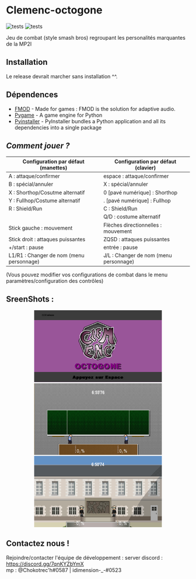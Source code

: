 # Clemenc-octogone

![tests](https://badgen.net/badge/windows/passing/green?icon=windows)
![tests](https://badgen.net/badge/linux/failure/red?icon=github)


Jeu de combat (style smash bros) regroupant les personalités marquantes de la MP2I

## Installation
Le release devrait marcher sans installation ^^.

## Dépendences
 - [FMOD](https://www.fmod.com) - Made for games : FMOD is the solution for adaptive audio.
 - [Pygame](https://www.pygame.org) - A game engine for Python
 - [Pyinstaller](https://pyinstaller.org) - PyInstaller bundles a Python application and all its dependencies into a single package

## _Comment jouer ?_
| Configuration par défaut (manettes)      | Configuration par défaut (clavier)     |
|------------------------------------------|----------------------------------------|
| A : attaque/confirmer                    | espace : attaque/confirmer             |
| B : spécial/annuler                      | X : spécial/annuler                    |
| X : Shorthop/Cosutme alternatif          | 0 [pavé numérique] : Shorthop          |
| Y : Fullhop/Costume alternatif           | . [pavé numérique] : Fullhop           |
| R : Shield/Run                           | C : Shield/Run                         |
|| Q/D : costume alternatif                 |
| Stick gauche : mouvement                 | Flèches directionnelles : mouvement    |
| Stick droit : attaques puissantes        | ZQSD : attaques puissantes             |
| +/start : pause                          | entrée : pause                         |
| L1/R1 : Changer de nom (menu personnage) | J/L : Changer de nom (menu personnage) |

(Vous pouvez modifier vos configurations de combat dans le menu paramètres/configuration des contrôles)

## SreenShots :

<p align="center">
  <img src="https://github.com/Chokotec-h/Clemenc-octogone/blob/main/DATA/Images/Examples/image%204.png" width="350" title="hover text">
  <img src="https://github.com/Chokotec-h/Clemenc-octogone/blob/main/DATA/Images/Examples/image%202.png" width="350" alt="accessibility text">
  <img src="https://github.com/Chokotec-h/Clemenc-octogone/blob/main/DATA/Images/Examples/image%203.png" width="350" title="hover text">
</p>

## Contactez nous !
Rejoindre/contacter l'équipe de développement :
server discord : https://discord.gg/7qnKYZbYmX <br>
mp : @Chokotrec'h#0587 | idimension-_-#0523
